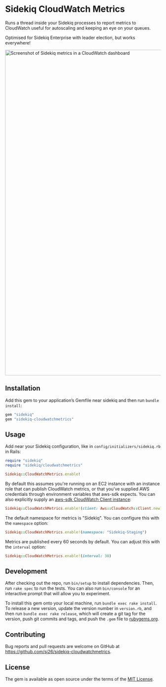 # Sidekiq CloudWatch Metrics

Runs a thread inside your Sidekiq processes to report metrics to CloudWatch
useful for autoscaling and keeping an eye on your queues.

Optimised for Sidekiq Enterprise with leader election, but works everywhere!

<img width="1055" alt="Screenshot of Sidekiq metrics in a CloudWatch dashboard" src="https://user-images.githubusercontent.com/14028/44190767-9fd66280-a16b-11e8-8b12-3d5e0641c15f.png">

## Installation

Add this gem to your application’s Gemfile near sidekiq and then run `bundle install`:

```ruby
gem "sidekiq"
gem "sidekiq-cloudwatchmetrics"
```

## Usage

Add near your Sidekiq configuration, like in `config/initializers/sidekiq.rb` in Rails:

```ruby
require "sidekiq"
require "sidekiq/cloudwatchmetrics"

Sidekiq::CloudWatchMetrics.enable!
```

By default this assumes you're running on an EC2 instance with an instance role
that can publish CloudWatch metrics, or that you've supplied AWS credentials
through environment variables that aws-sdk expects. You can also explicitly
supply an [aws-sdk CloudWatch Client instance][cwclient]:

```ruby
Sidekiq::CloudWatchMetrics.enable!(client: Aws::CloudWatch::Client.new)
```

  [cwclient]: https://docs.aws.amazon.com/sdk-for-ruby/v3/api/Aws/CloudWatch/Client.html

The default namespace for metrics is "Sidekiq". You can configure this with the `namespace` option:

```ruby
Sidekiq::CloudWatchMetrics.enable!(namespace: "Sidekiq-Staging")
```

Metrics are published every 60 seconds by default. You can adjust this with the `interval` option:

```ruby
Sidekiq::CloudWatchMetrics.enable!(interval: 30)
```

## Development

After checking out the repo, run `bin/setup` to install dependencies. Then, run `rake spec` to run the tests. You can also run `bin/console` for an interactive prompt that will allow you to experiment.

To install this gem onto your local machine, run `bundle exec rake install`. To release a new version, update the version number in `version.rb`, and then run `bundle exec rake release`, which will create a git tag for the version, push git commits and tags, and push the `.gem` file to [rubygems.org](https://rubygems.org).

## Contributing

Bug reports and pull requests are welcome on GitHub at https://github.com/sj26/sidekiq-cloudwatchmetrics.

## License

The gem is available as open source under the terms of the [MIT License](http://opensource.org/licenses/MIT).

